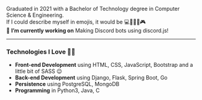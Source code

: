 Graduated in 2021 with a Bachelor of Technology degree in Computer Science & Engineering.  
If I could describe myself in emojis, it would be 💻🎸📑🎨🎮  
🔭 **I’m currently working on** Making Discord bots using discord.js!  

***

### Technologies I Love 🤖🌱
* **Front-end Development** using HTML, CSS, JavaScript, Bootstrap and a little bit of SASS 😉
* **Back-end Development** using Django, Flask, Spring Boot, Go
* **Persistence** using PostgreSQL, MongoDB  
* **Programming** in Python3, Java, C

